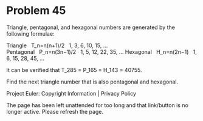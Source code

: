 #   Problem 45

   Triangle, pentagonal, and hexagonal numbers are generated by the following
   formulae:

   Triangle     T_n=n(n+1)/2    1, 3, 6, 10, 15, ...  
   Pentagonal   P_n=n(3n−1)/2   1, 5, 12, 22, 35, ... 
   Hexagonal    H_n=n(2n−1)     1, 6, 15, 28, 45, ... 

   It can be verified that T_285 = P_165 = H_143 = 40755.

   Find the next triangle number that is also pentagonal and hexagonal.

   Project Euler: Copyright Information | Privacy Policy

   The page has been left unattended for too long and that link/button is no
   longer active. Please refresh the page.
